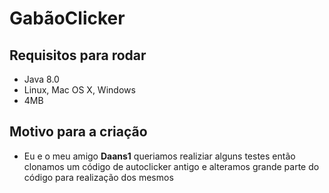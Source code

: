 GabãoClicker
==========

Requisitos para rodar
------------
- Java 8.0
- Linux, Mac OS X, Windows
- 4MB

Motivo para a criação
----------------------------------------------------
- Eu e o meu amigo **Daans1** queriamos realiziar alguns testes então clonamos um código de autoclicker antigo e alteramos grande parte do código para realização dos mesmos

